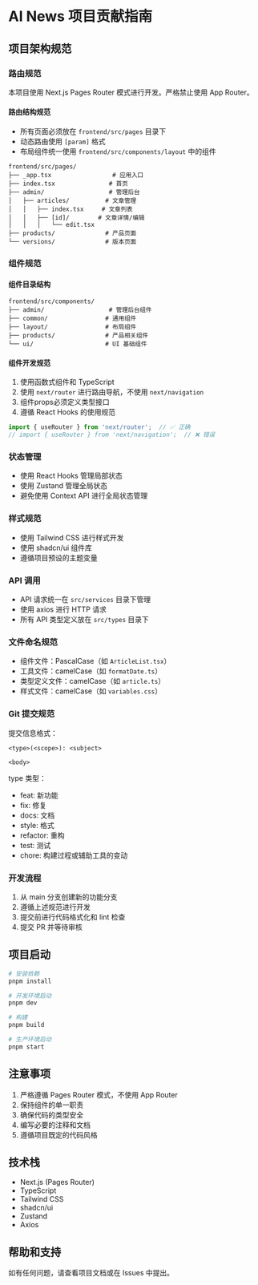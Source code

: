 # AI News 项目贡献指南

## 项目架构规范

### 路由规范

本项目使用 Next.js Pages Router 模式进行开发。严格禁止使用 App Router。

#### 路由结构规范

- 所有页面必须放在 `frontend/src/pages` 目录下
- 动态路由使用 `[param]` 格式
- 布局组件统一使用 `frontend/src/components/layout` 中的组件

```
frontend/src/pages/
├── _app.tsx                 # 应用入口
├── index.tsx               # 首页
├── admin/                  # 管理后台
│   ├── articles/          # 文章管理
│   │   ├── index.tsx     # 文章列表
│   │   ├── [id]/        # 文章详情/编辑
│   │   │   └── edit.tsx
├── products/              # 产品页面
└── versions/              # 版本页面
```

### 组件规范

#### 组件目录结构

```
frontend/src/components/
├── admin/                  # 管理后台组件
├── common/                # 通用组件
├── layout/                # 布局组件
├── products/              # 产品相关组件
└── ui/                    # UI 基础组件
```

#### 组件开发规范

1. 使用函数式组件和 TypeScript
2. 使用 `next/router` 进行路由导航，不使用 `next/navigation`
3. 组件props必须定义类型接口
4. 遵循 React Hooks 的使用规范

```typescript
import { useRouter } from 'next/router';  // ✅ 正确
// import { useRouter } from 'next/navigation';  // ❌ 错误
```

### 状态管理

- 使用 React Hooks 管理局部状态
- 使用 Zustand 管理全局状态
- 避免使用 Context API 进行全局状态管理

### 样式规范

- 使用 Tailwind CSS 进行样式开发
- 使用 shadcn/ui 组件库
- 遵循项目预设的主题变量

### API 调用

- API 请求统一在 `src/services` 目录下管理
- 使用 axios 进行 HTTP 请求
- 所有 API 类型定义放在 `src/types` 目录下

### 文件命名规范

- 组件文件：PascalCase（如 `ArticleList.tsx`）
- 工具文件：camelCase（如 `formatDate.ts`）
- 类型定义文件：camelCase（如 `article.ts`）
- 样式文件：camelCase（如 `variables.css`）

### Git 提交规范

提交信息格式：
```
<type>(<scope>): <subject>

<body>
```

type 类型：
- feat: 新功能
- fix: 修复
- docs: 文档
- style: 格式
- refactor: 重构
- test: 测试
- chore: 构建过程或辅助工具的变动

### 开发流程

1. 从 main 分支创建新的功能分支
2. 遵循上述规范进行开发
3. 提交前进行代码格式化和 lint 检查
4. 提交 PR 并等待审核

## 项目启动

```bash
# 安装依赖
pnpm install

# 开发环境启动
pnpm dev

# 构建
pnpm build

# 生产环境启动
pnpm start
```

## 注意事项

1. 严格遵循 Pages Router 模式，不使用 App Router
2. 保持组件的单一职责
3. 确保代码的类型安全
4. 编写必要的注释和文档
5. 遵循项目既定的代码风格

## 技术栈

- Next.js (Pages Router)
- TypeScript
- Tailwind CSS
- shadcn/ui
- Zustand
- Axios

## 帮助和支持

如有任何问题，请查看项目文档或在 Issues 中提出。 